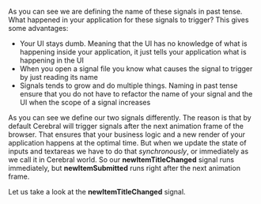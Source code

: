 As you can see we are defining the name of these signals in past tense. What happened in your application for these signals to trigger? This gives some advantages:

* Your UI stays dumb. Meaning that the UI has no knowledge of what is happening inside your application, it just tells your application what is happening in the UI
* When you open a signal file you know what causes the signal to trigger by just reading its name
* Signals tends to grow and do multiple things. Naming in past tense ensure that you do not have to refactor the name of your signal and the UI when the scope of a signal increases

As you can see we define our two signals differently. The reason is that by default Cerebral will trigger signals after the next animation frame of the browser. That ensures that your business logic and a new render of your application happens at the optimal time. But when we update the state of inputs and textareas we have to do that *synchronously*, or immediately as we call it in Cerebral world. So our **newItemTitleChanged** signal runs immediately, but **newItemSubmitted** runs right after the next animation frame.

Let us take a look at the **newItemTitleChanged** signal.
